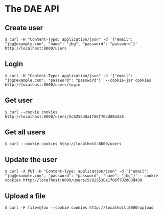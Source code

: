 # The DAE API 

## Create user

    $ curl -H "Content-Type: application/json" -d '{"email": "jbg@example.com", "name": "jbg", "password": "password"}' http://localhost:8000/users

## Login

    $ curl -H "Content-Type: application/json" -d '{"email": "jbg@example.com", "password": "password"}' --cookie-jar cookies http://localhost:8000/users/login

## Get user

    $ curl --cookie cookies http://localhost:8000/users/5c825538a1f86f702d08d438 

## Get all users

    $ curl --cookie cookies http://localhost:8000/users

## Update the user

    $ curl -X PUT -H "Content-Type: application/json" -d '{"email": "jbg@example.com", "password": "password", "name": "jbg"}' --cookie cookies http://localhost:8000/users/5c825538a1f86f702d08d438

## Upload a file

    $ curl -F file=@foo --cookie cookies http://localhost:8000/upload

